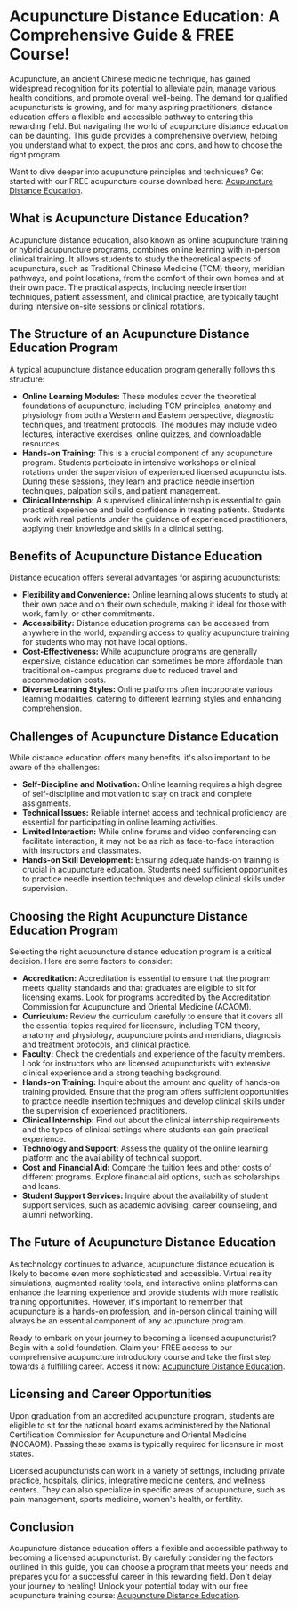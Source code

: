 # Acupuncture Distance Education: A Comprehensive Guide & FREE Course!

Acupuncture, an ancient Chinese medicine technique, has gained widespread recognition for its potential to alleviate pain, manage various health conditions, and promote overall well-being.  The demand for qualified acupuncturists is growing, and for many aspiring practitioners, distance education offers a flexible and accessible pathway to entering this rewarding field.  But navigating the world of acupuncture distance education can be daunting.  This guide provides a comprehensive overview, helping you understand what to expect, the pros and cons, and how to choose the right program.

Want to dive deeper into acupuncture principles and techniques? Get started with our FREE acupuncture course download here: [Acupuncture Distance Education](https://udemywork.com/acupuncture-distance-education).

## What is Acupuncture Distance Education?

Acupuncture distance education, also known as online acupuncture training or hybrid acupuncture programs, combines online learning with in-person clinical training. It allows students to study the theoretical aspects of acupuncture, such as Traditional Chinese Medicine (TCM) theory, meridian pathways, and point locations, from the comfort of their own homes and at their own pace.  The practical aspects, including needle insertion techniques, patient assessment, and clinical practice, are typically taught during intensive on-site sessions or clinical rotations.

## The Structure of an Acupuncture Distance Education Program

A typical acupuncture distance education program generally follows this structure:

*   **Online Learning Modules:**  These modules cover the theoretical foundations of acupuncture, including TCM principles, anatomy and physiology from both a Western and Eastern perspective, diagnostic techniques, and treatment protocols.  The modules may include video lectures, interactive exercises, online quizzes, and downloadable resources.
*   **Hands-on Training:** This is a crucial component of any acupuncture program.  Students participate in intensive workshops or clinical rotations under the supervision of experienced licensed acupuncturists.  During these sessions, they learn and practice needle insertion techniques, palpation skills, and patient management.
*   **Clinical Internship:**  A supervised clinical internship is essential to gain practical experience and build confidence in treating patients.  Students work with real patients under the guidance of experienced practitioners, applying their knowledge and skills in a clinical setting.

## Benefits of Acupuncture Distance Education

Distance education offers several advantages for aspiring acupuncturists:

*   **Flexibility and Convenience:**  Online learning allows students to study at their own pace and on their own schedule, making it ideal for those with work, family, or other commitments.
*   **Accessibility:**  Distance education programs can be accessed from anywhere in the world, expanding access to quality acupuncture training for students who may not have local options.
*   **Cost-Effectiveness:**  While acupuncture programs are generally expensive, distance education can sometimes be more affordable than traditional on-campus programs due to reduced travel and accommodation costs.
*   **Diverse Learning Styles:** Online platforms often incorporate various learning modalities, catering to different learning styles and enhancing comprehension.

## Challenges of Acupuncture Distance Education

While distance education offers many benefits, it's also important to be aware of the challenges:

*   **Self-Discipline and Motivation:**  Online learning requires a high degree of self-discipline and motivation to stay on track and complete assignments.
*   **Technical Issues:**  Reliable internet access and technical proficiency are essential for participating in online learning activities.
*   **Limited Interaction:**  While online forums and video conferencing can facilitate interaction, it may not be as rich as face-to-face interaction with instructors and classmates.
*   **Hands-on Skill Development:**  Ensuring adequate hands-on training is crucial in acupuncture education. Students need sufficient opportunities to practice needle insertion techniques and develop clinical skills under supervision.

## Choosing the Right Acupuncture Distance Education Program

Selecting the right acupuncture distance education program is a critical decision. Here are some factors to consider:

*   **Accreditation:**  Accreditation is essential to ensure that the program meets quality standards and that graduates are eligible to sit for licensing exams. Look for programs accredited by the Accreditation Commission for Acupuncture and Oriental Medicine (ACAOM).
*   **Curriculum:**  Review the curriculum carefully to ensure that it covers all the essential topics required for licensure, including TCM theory, anatomy and physiology, acupuncture points and meridians, diagnosis and treatment protocols, and clinical practice.
*   **Faculty:**  Check the credentials and experience of the faculty members.  Look for instructors who are licensed acupuncturists with extensive clinical experience and a strong teaching background.
*   **Hands-on Training:**  Inquire about the amount and quality of hands-on training provided.  Ensure that the program offers sufficient opportunities to practice needle insertion techniques and develop clinical skills under the supervision of experienced practitioners.
*   **Clinical Internship:**  Find out about the clinical internship requirements and the types of clinical settings where students can gain practical experience.
*   **Technology and Support:**  Assess the quality of the online learning platform and the availability of technical support.
*   **Cost and Financial Aid:**  Compare the tuition fees and other costs of different programs.  Explore financial aid options, such as scholarships and loans.
*   **Student Support Services:**  Inquire about the availability of student support services, such as academic advising, career counseling, and alumni networking.

## The Future of Acupuncture Distance Education

As technology continues to advance, acupuncture distance education is likely to become even more sophisticated and accessible.  Virtual reality simulations, augmented reality tools, and interactive online platforms can enhance the learning experience and provide students with more realistic training opportunities.  However, it's important to remember that acupuncture is a hands-on profession, and in-person clinical training will always be an essential component of any acupuncture program.

Ready to embark on your journey to becoming a licensed acupuncturist? Begin with a solid foundation. Claim your FREE access to our comprehensive acupuncture introductory course and take the first step towards a fulfilling career. Access it now: [Acupuncture Distance Education](https://udemywork.com/acupuncture-distance-education).

## Licensing and Career Opportunities

Upon graduation from an accredited acupuncture program, students are eligible to sit for the national board exams administered by the National Certification Commission for Acupuncture and Oriental Medicine (NCCAOM). Passing these exams is typically required for licensure in most states.

Licensed acupuncturists can work in a variety of settings, including private practice, hospitals, clinics, integrative medicine centers, and wellness centers. They can also specialize in specific areas of acupuncture, such as pain management, sports medicine, women's health, or fertility.

## Conclusion

Acupuncture distance education offers a flexible and accessible pathway to becoming a licensed acupuncturist. By carefully considering the factors outlined in this guide, you can choose a program that meets your needs and prepares you for a successful career in this rewarding field. Don't delay your journey to healing! Unlock your potential today with our free acupuncture training course: [Acupuncture Distance Education](https://udemywork.com/acupuncture-distance-education).
